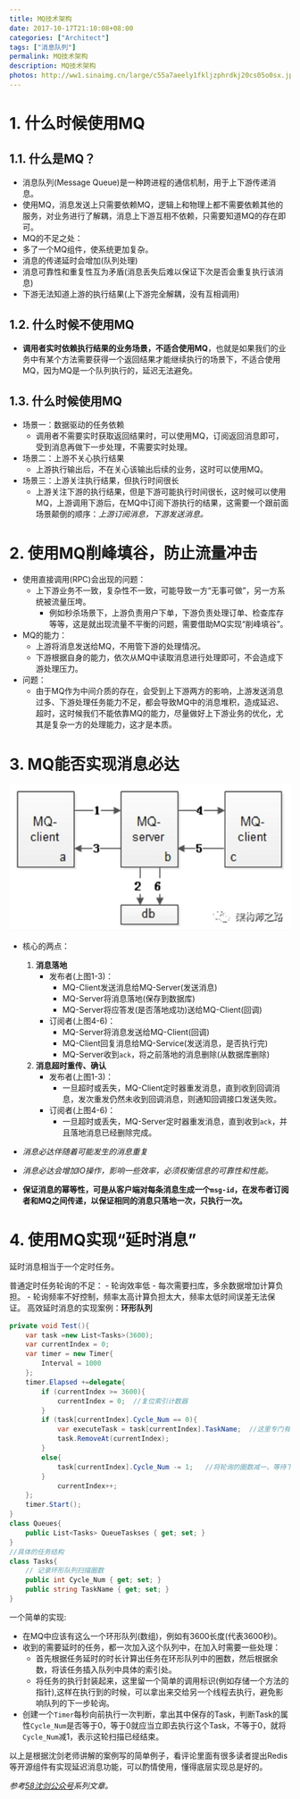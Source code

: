 ```yaml
---
title: MQ技术架构
date: 2017-10-17T21:10:08+08:00
categories: ["Architect"]
tags: ["消息队列"]
permalink: MQ技术架构
description: MQ技术架构
photos: http://ww1.sinaimg.cn/large/c55a7aeely1fkljzphrdkj20cs05o0sx.jpg
---
```

# 1. 什么时候使用MQ

## 1.1. 什么是MQ？

- 消息队列(Message Queue)是一种跨进程的通信机制，用于上下游传递消息。
- 使用MQ，消息发送上只需要依赖MQ，逻辑上和物理上都不需要依赖其他的服务，对业务进行了解耦，消息上下游互相不依赖，只需要知道MQ的存在即可。  
- MQ的不足之处：
- 多了一个MQ组件，使系统更加复杂。
- 消息的传递延时会增加(队列处理)
- 消息可靠性和重复性互为矛盾(消息丢失后难以保证下次是否会重复执行该消息)
- 下游无法知道上游的执行结果(上下游完全解耦，没有互相调用)<!--more-->

## 1.2. 什么时候不使用MQ

- **调用者实时依赖执行结果的业务场景，不适合使用MQ**，也就是如果我们的业务中有某个方法需要获得一个返回结果才能继续执行的场景下，不适合使用MQ，因为MQ是一个队列执行的，延迟无法避免。

## 1.3. 什么时候使用MQ

- 场景一：数据驱动的任务依赖
  - 调用者不需要实时获取返回结果时，可以使用MQ，订阅返回消息即可，受到消息再做下一步处理，不需要实时处理。
- 场景二：上游不关心执行结果
  - 上游执行输出后，不在关心该输出后续的业务，这时可以使用MQ。
- 场景三：上游关注执行结果，但执行时间很长
  - 上游关注下游的执行结果，但是下游可能执行时间很长，这时候可以使用MQ，上游调用下游后，在MQ中订阅下游执行的结果，这需要一个跟前面场景颠倒的顺序：*上游订阅消息，下游发送消息。*

# 2. 使用MQ削峰填谷，防止流量冲击

- 使用直接调用(RPC)会出现的问题：
  - 上下游业务不一致，复杂性不一致，可能导致一方“无事可做”，另一方系统被流量压垮。
    - 例如秒杀场景下，上游负责用户下单，下游负责处理订单、检查库存等等，这是就出现流量不平衡的问题，需要借助MQ实现“削峰填谷”。
- MQ的能力：
  - 上游将消息发送给MQ，不用管下游的处理情况。
  - 下游根据自身的能力，依次从MQ中读取消息进行处理即可，不会造成下游处理压力。
- 问题：
  - 由于MQ作为中间介质的存在，会受到上下游两方的影响，上游发送消息过多、下游处理任务能力不足，都会导致MQ中的消息堆积，造成延迟、超时，这时候我们不能依靠MQ的能力，尽量做好上下游业务的优化，尤其是复杂一方的处理能力，这才是本质。

# 3. MQ能否实现消息必达

![](/image/2017-10-17-21-16-43.png)

- 核心的两点：
    1. **消息落地**
        - 发布者(上图1-3)：
            - MQ-Client发送消息给MQ-Server(发送消息)
            - MQ-Server将消息落地(保存到数据库)
            - MQ-Server将应答发(是否落地成功)送给MQ-Client(回调)
        - 订阅者(上图4-6)：
            - MQ-Server将消息发送给MQ-Client(回调)
            - MQ-Client回复消息给MQ-Service(发送消息，是否执行完)
            - MQ-Server收到`ack`，将之前落地的消息删除(从数据库删除)
    2. **消息超时重传、确认**
        - 发布者(上图1-3)：
            - 一旦超时或丢失，MQ-Client定时器重发消息，直到收到回调消息，发次重发仍然未收到回调消息，则通知回调接口发送失败。
        - 订阅者(上图4-6)：
            - 一旦超时或丢失，MQ-Server定时器重发消息，直到收到`ack`，并且落地消息已经删除完成。   

- *消息必达伴随着可能发生的消息重复*
- *消息必达会增加IO操作，影响一些效率，必须权衡信息的可靠性和性能。*
- **保证消息的幂等性，可是从客户端对每条消息生成一个`msg-id`，在发布者订阅者和MQ之间传递，以保证相同的消息只落地一次，只执行一次。**

# 4. 使用MQ实现“延时消息”

延时消息相当于一个定时任务。

普通定时任务轮询的不足：
    - 轮询效率低
    - 每次需要扫库，多余数据增加计算负担。
    - 轮询频率不好控制，频率太高计算负担太大，频率太低时间误差无法保证。
高效延时消息的实现案例：**环形队列**

```csharp
private void Test(){
    var task =new List<Tasks>(3600);
    var currentIndex = 0;
    var timer = new Timer{
        Interval = 1000
    };
    timer.Elapsed +=delegate{
        if (currentIndex >= 3600){
            currentIndex = 0;  //复位索引计数器
        }
        if (task[currentIndex].Cycle_Num == 0){
            var executeTask = task[currentIndex].TaskName;  //这里专门有一个方法去执行对应的任务
            task.RemoveAt(currentIndex);
        }
        else{
            task[currentIndex].Cycle_Num -= 1;   //将轮询的圈数减一，等待下一轮判断是否为0
        }
            currentIndex++;
    };
    timer.Start();
}
class Queues{
    public List<Tasks> QueueTaskses { get; set; }  
}
//具体的任务结构
class Tasks{
    // 记录环形队列扫描圈数
    public int Cycle_Num { get; set; }
    public string TaskName { get; set; }
}
```

一个简单的实现:

- 在MQ中应该有这么一个环形队列(数组)，例如有3600长度(代表3600秒)。
- 收到的需要延时的任务，都一次加入这个队列中，在加入时需要一些处理：
  - 首先根据任务延时的时长计算出任务在环形队列中的圈数，然后根据余数，将该任务插入队列中具体的索引处。
  - 将任务的执行封装起来，这里留一个简单的调用标识(例如存储一个方法的指针),这样在执行到的时候，可以拿出来交给另一个线程去执行，避免影响队列的下一步轮询。
- 创建一个`Timer`每秒向前执行一次判断，拿出其中保存的Task，判断Task的属性`Cycle_Num`是否等于0，等于0就应当立即去执行这个Task，不等于0，就将`Cycle_Num`减1，表示这轮扫描已经结束。

以上是根据沈剑老师讲解的案例写的简单例子，看评论里面有很多读者提出Redis等开源组件有实现延迟消息功能，可以酌情使用，懂得底层实现总是好的。

*参考[58沈剑公众号](https://mp.weixin.qq.com/profile?src=3&timestamp=1508246477&ver=1&signature=eBZBLw*kCBmlIkAx3JC5hr9*kzP049YBGoYXPBjqrtgaxchczxYL2b-4mhGK5V5nsQANBWq-ErYBSPpIVlF5QQ==)系列文章。*

